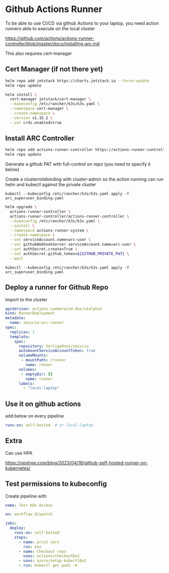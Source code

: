 # Github Actions Runner

To be able to use CI/CD via github Actions to your laptop, you need action runners able to execute on the local cluster

https://github.com/actions/actions-runner-controller/blob/master/docs/installing-arc.md

This also requires cert-manager

## Cert Manager (if not there yet)

```bash
helm repo add jetstack https://charts.jetstack.io --force-update
helm repo update
```

```bash
helm install \
  cert-manager jetstack/cert-manager \
  --kubeconfig /etc/rancher/k3s/k3s.yaml \
  --namespace cert-manager \
  --create-namespace \
  --version v1.15.2 \
  --set crds.enabled=true
```

## Install ARC Controller

```bash
helm repo add actions-runner-controller https://actions-runner-controller.github.io/actions-runner-controller
helm repo update
```

Generate a github PAT with full-control on repo (you need to specify it below)

Create a clusterrolebinding with cluster-admin so the action running can run helm and kubectl against the private cluster

`kubectl --kubeconfig /etc/rancher/k3s/k3s.yaml apply -f arc_superuser_binding.yaml`

```bash
helm upgrade \
  actions-runner-controller \
  actions-runner-controller/actions-runner-controller \
  --kubeconfig /etc/rancher/k3s/k3s.yaml \
  --install \
  --namespace actions-runner-system \
  --create-namespace \
  --set serviceAccount.name=arc-user \
  --set githubWebhookServer.serviceAccount.name=arc-user \
  --set authSecret.create=True \
  --set authSecret.github_token=${GITHUB_PRIVATE_PAT} \
  --wait
```

`kubectl --kubeconfig /etc/rancher/k3s/k3s.yaml apply -f arc_superuser_binding.yaml`

## Deploy a runner for Github Repo

Import to the cluster

```yaml
apiVersion: actions.summerwind.dev/v1alpha1
kind: RunnerDeployment
metadata:
  name: securia-arc-runner
spec:
  replicas: 1
  template:
    spec:
      repository: VertigoOne1/securia
      automountServiceAccountToken: true
      volumeMounts:
       - mountPath: /runner
         name: runner
      volumes:
       - emptyDir: {}
         name: runner
      labels:
        - "local-laptop"
```

## Use it on github actions

add below on every pipeline

```yaml
runs-on: self-hosted  # or local-laptop
```

## Extra

Can use HPA

https://opstree.com/blog/2023/04/18/github-self-hosted-runner-on-kubernetes/

## Test permissions to kubeconfig

Create pipeline with

```yaml
name: Test K8s Access

on: workflow_dispatch

jobs:
  deploy:
    runs-on: self-hosted
    steps:
      - name: print vars
        run: env
      - name: Checkout repo
        uses: actions/checkout@v1
      - uses: azure/setup-kubectl@v1
      - run: kubectl get pods -A
```
